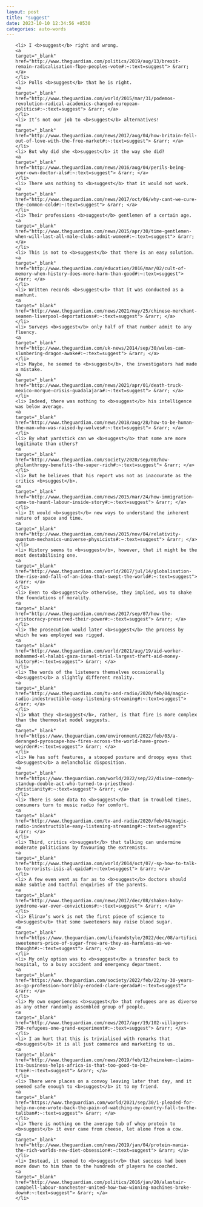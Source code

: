 ```yaml
---
layout: post
title: "suggest"
date: 2023-10-10 12:34:56 +0530
categories: auto-words
---
```

<ol>

    <li> I <b>suggest</b> right and wrong.
    <a 
    target="_blank" 
    href="http://www.theguardian.com/politics/2019/aug/13/brexit-remain-radicalisation-fbpe-peoples-vote#:~:text=suggest"> &rarr; </a>
    </li>
    <li> Polls <b>suggest</b> that he is right.
    <a 
    target="_blank" 
    href="http://www.theguardian.com/world/2015/mar/31/podemos-revolution-radical-academics-changed-european-politics#:~:text=suggest"> &rarr; </a>
    </li>
    <li> It’s not our job to <b>suggest</b> alternatives!
    <a 
    target="_blank" 
    href="http://www.theguardian.com/news/2017/aug/04/how-britain-fell-out-of-love-with-the-free-market#:~:text=suggest"> &rarr; </a>
    </li>
    <li> But why did she <b>suggest</b> it the way she did?
    <a 
    target="_blank" 
    href="http://www.theguardian.com/news/2016/aug/04/perils-being-your-own-doctor-als#:~:text=suggest"> &rarr; </a>
    </li>
    <li> There was nothing to <b>suggest</b> that it would not work.
    <a 
    target="_blank" 
    href="http://www.theguardian.com/news/2017/oct/06/why-cant-we-cure-the-common-cold#:~:text=suggest"> &rarr; </a>
    </li>
    <li> Their professions <b>suggest</b> gentlemen of a certain age.
    <a 
    target="_blank" 
    href="http://www.theguardian.com/news/2015/apr/30/time-gentlemen-when-will-last-all-male-clubs-admit-women#:~:text=suggest"> &rarr; </a>
    </li>
    <li> This is not to <b>suggest</b> that there is an easy solution.
    <a 
    target="_blank" 
    href="http://www.theguardian.com/education/2016/mar/02/cult-of-memory-when-history-does-more-harm-than-good#:~:text=suggest"> &rarr; </a>
    </li>
    <li> Written records <b>suggest</b> that it was conducted as a manhunt.
    <a 
    target="_blank" 
    href="http://www.theguardian.com/news/2021/may/25/chinese-merchant-seamen-liverpool-deportations#:~:text=suggest"> &rarr; </a>
    </li>
    <li> Surveys <b>suggest</b> only half of that number admit to any fluency.
    <a 
    target="_blank" 
    href="http://www.theguardian.com/uk-news/2014/sep/30/wales-can-slumbering-dragon-awake#:~:text=suggest"> &rarr; </a>
    </li>
    <li> Maybe, he seemed to <b>suggest</b>, the investigators had made a mistake.
    <a 
    target="_blank" 
    href="http://www.theguardian.com/news/2021/apr/01/death-truck-mexico-morgue-crisis-guadalajara#:~:text=suggest"> &rarr; </a>
    </li>
    <li> Indeed, there was nothing to <b>suggest</b> his intelligence was below average.
    <a 
    target="_blank" 
    href="http://www.theguardian.com/news/2018/aug/28/how-to-be-human-the-man-who-was-raised-by-wolves#:~:text=suggest"> &rarr; </a>
    </li>
    <li> By what yardstick can we <b>suggest</b> that some are more legitimate than others?
    <a 
    target="_blank" 
    href="http://www.theguardian.com/society/2020/sep/08/how-philanthropy-benefits-the-super-rich#:~:text=suggest"> &rarr; </a>
    </li>
    <li> But he believes that his report was not as inaccurate as the critics <b>suggest</b>.
    <a 
    target="_blank" 
    href="http://www.theguardian.com/news/2015/mar/24/how-immigration-came-to-haunt-labour-inside-story#:~:text=suggest"> &rarr; </a>
    </li>
    <li> It would <b>suggest</b> new ways to understand the inherent nature of space and time.
    <a 
    target="_blank" 
    href="http://www.theguardian.com/news/2015/nov/04/relativity-quantum-mechanics-universe-physicists#:~:text=suggest"> &rarr; </a>
    </li>
    <li> History seems to <b>suggest</b>, however, that it might be the most destabilising one.
    <a 
    target="_blank" 
    href="http://www.theguardian.com/world/2017/jul/14/globalisation-the-rise-and-fall-of-an-idea-that-swept-the-world#:~:text=suggest"> &rarr; </a>
    </li>
    <li> Even to <b>suggest</b> otherwise, they implied, was to shake the foundations of morality.
    <a 
    target="_blank" 
    href="http://www.theguardian.com/news/2017/sep/07/how-the-aristocracy-preserved-their-power#:~:text=suggest"> &rarr; </a>
    </li>
    <li> The prosecution would later <b>suggest</b> the process by which he was employed was rigged.
    <a 
    target="_blank" 
    href="http://www.theguardian.com/world/2021/aug/19/aid-worker-mohammed-el-halabi-gaza-israel-trial-largest-theft-aid-money-history#:~:text=suggest"> &rarr; </a>
    </li>
    <li> The words of the listeners themselves occasionally <b>suggest</b> a slightly different reality.
    <a 
    target="_blank" 
    href="http://www.theguardian.com/tv-and-radio/2020/feb/04/magic-radio-indestructible-easy-listening-streaming#:~:text=suggest"> &rarr; </a>
    </li>
    <li> What they <b>suggest</b>, rather, is that fire is more complex than the thermostat model suggests.
    <a 
    target="_blank" 
    href="https://www.theguardian.com/environment/2022/feb/03/a-deranged-pyroscape-how-fires-across-the-world-have-grown-weirder#:~:text=suggest"> &rarr; </a>
    </li>
    <li> He has soft features, a stooped posture and droopy eyes that <b>suggest</b> a melancholic disposition.
    <a 
    target="_blank" 
    href="https://www.theguardian.com/world/2022/sep/22/divine-comedy-standup-double-act-who-turned-to-priesthood-christianity#:~:text=suggest"> &rarr; </a>
    </li>
    <li> There is some data to <b>suggest</b> that in troubled times, consumers turn to music radio for comfort.
    <a 
    target="_blank" 
    href="http://www.theguardian.com/tv-and-radio/2020/feb/04/magic-radio-indestructible-easy-listening-streaming#:~:text=suggest"> &rarr; </a>
    </li>
    <li> Third, critics <b>suggest</b> that talking can undermine moderate politicians by favouring the extremists.
    <a 
    target="_blank" 
    href="http://www.theguardian.com/world/2014/oct/07/-sp-how-to-talk-to-terrorists-isis-al-qaida#:~:text=suggest"> &rarr; </a>
    </li>
    <li> A few even went as far as to <b>suggest</b> doctors should make subtle and tactful enquiries of the parents.
    <a 
    target="_blank" 
    href="http://www.theguardian.com/news/2017/dec/08/shaken-baby-syndrome-war-over-convictions#:~:text=suggest"> &rarr; </a>
    </li>
    <li> Elinav’s work is not the first piece of science to <b>suggest</b> that some sweeteners may raise blood sugar.
    <a 
    target="_blank" 
    href="https://www.theguardian.com/lifeandstyle/2022/dec/08/artificial-sweeteners-price-of-sugar-free-are-they-as-harmless-as-we-thought#:~:text=suggest"> &rarr; </a>
    </li>
    <li> My only option was to <b>suggest</b> a transfer back to hospital, to a busy accident and emergency department.
    <a 
    target="_blank" 
    href="https://www.theguardian.com/society/2022/feb/22/my-30-years-as-gp-profession-horribly-eroded-clare-gerada#:~:text=suggest"> &rarr; </a>
    </li>
    <li> My own experiences <b>suggest</b> that refugees are as diverse as any other randomly assembled group of people.
    <a 
    target="_blank" 
    href="http://www.theguardian.com/news/2017/apr/19/102-villagers-750-refugees-one-grand-experiment#:~:text=suggest"> &rarr; </a>
    </li>
    <li> I am hurt that this is trivialised with remarks that <b>suggest</b> it is all just commerce and marketing to us.
    <a 
    target="_blank" 
    href="http://www.theguardian.com/news/2019/feb/12/heineken-claims-its-business-helps-africa-is-that-too-good-to-be-true#:~:text=suggest"> &rarr; </a>
    </li>
    <li> There were places on a convoy leaving later that day, and it seemed safe enough to <b>suggest</b> it to my friend.
    <a 
    target="_blank" 
    href="https://www.theguardian.com/world/2021/sep/30/i-pleaded-for-help-no-one-wrote-back-the-pain-of-watching-my-country-fall-to-the-taliban#:~:text=suggest"> &rarr; </a>
    </li>
    <li> There is nothing on the average tub of whey protein to <b>suggest</b> it ever came from cheese, let alone from a cow.
    <a 
    target="_blank" 
    href="http://www.theguardian.com/news/2019/jan/04/protein-mania-the-rich-worlds-new-diet-obsession#:~:text=suggest"> &rarr; </a>
    </li>
    <li> Instead, it seemed to <b>suggest</b> that success had been more down to him than to the hundreds of players he coached.
    <a 
    target="_blank" 
    href="http://www.theguardian.com/politics/2016/jan/20/alastair-campbell-labour-manchester-united-how-two-winning-machines-broke-down#:~:text=suggest"> &rarr; </a>
    </li>